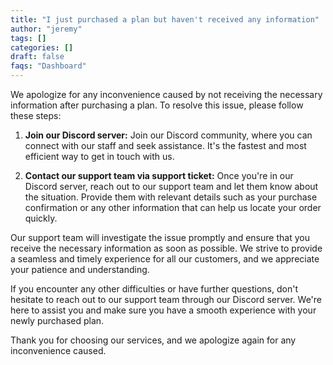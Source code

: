 ```yaml
---
title: "I just purchased a plan but haven't received any information"
author: "jeremy"
tags: []
categories: []
draft: false
faqs: "Dashboard"
---
```


We apologize for any inconvenience caused by not receiving the necessary information after purchasing a plan. To resolve this issue, please follow these steps:

1. **Join our Discord server:** Join our Discord community, where you can connect with our staff and seek assistance. It's the fastest and most efficient way to get in touch with us.

2. **Contact our support team via support ticket:** Once you're in our Discord server, reach out to our support team and let them know about the situation. Provide them with relevant details such as your purchase confirmation or any other information that can help us locate your order quickly.

Our support team will investigate the issue promptly and ensure that you receive the necessary information as soon as possible. We strive to provide a seamless and timely experience for all our customers, and we appreciate your patience and understanding.

If you encounter any other difficulties or have further questions, don't hesitate to reach out to our support team through our Discord server. We're here to assist you and make sure you have a smooth experience with your newly purchased plan.

Thank you for choosing our services, and we apologize again for any inconvenience caused.
